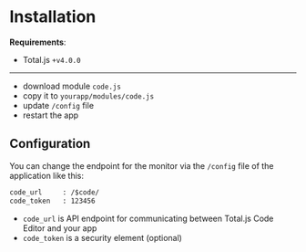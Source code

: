 # Installation

__Requirements__:

- Total.js `+v4.0.0`

---

- download module `code.js`
- copy it to `yourapp/modules/code.js`
- update `/config` file
- restart the app

## Configuration

You can change the endpoint for the monitor via the `/config` file of the application like this:

```html
code_url     : /$code/
code_token   : 123456
```

- `code_url` is API endpoint for communicating between Total.js Code Editor and your app
- `code_token` is a security element (optional)